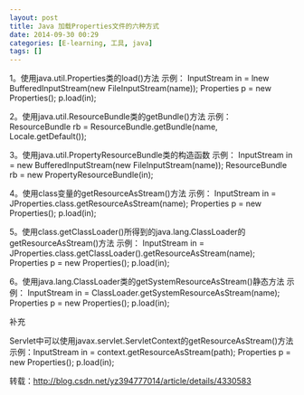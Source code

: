 ```yaml
---
layout: post
title: Java 加载Properties文件的六种方式
date: 2014-09-30 00:29
categories: [E-learning, 工具, java]
tags: []
---
```

1。使用java.util.Properties类的load()方法
示例： InputStream in = lnew BufferedInputStream(new FileInputStream(name));
Properties p = new Properties();
p.load(in);

2。使用java.util.ResourceBundle类的getBundle()方法
示例： ResourceBundle rb = ResourceBundle.getBundle(name, Locale.getDefault());

3。使用java.util.PropertyResourceBundle类的构造函数
示例： InputStream in = new BufferedInputStream(new FileInputStream(name));
ResourceBundle rb = new PropertyResourceBundle(in);

4。使用class变量的getResourceAsStream()方法
示例： InputStream in = JProperties.class.getResourceAsStream(name);
Properties p = new Properties();
p.load(in);

5。使用class.getClassLoader()所得到的java.lang.ClassLoader的getResourceAsStream()方法
示例： InputStream in = JProperties.class.getClassLoader().getResourceAsStream(name);
Properties p = new Properties();
p.load(in);

6。使用java.lang.ClassLoader类的getSystemResourceAsStream()静态方法
示例： InputStream in = ClassLoader.getSystemResourceAsStream(name);
Properties p = new Properties();
p.load(in);

补充

Servlet中可以使用javax.servlet.ServletContext的getResourceAsStream()方法
示例：InputStream in = context.getResourceAsStream(path);
Properties p = new Properties();
p.load(in);

转载：http://blog.csdn.net/yz394777014/article/details/4330583

